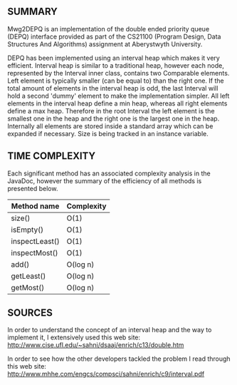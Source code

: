 ## SUMMARY
Mwg2DEPQ is an implementation of the double ended priority queue (DEPQ) interface
provided as part of the CS21100 (Program Design, Data Structures And Algorithms)
assignment at Aberystwyth University.

DEPQ has been implemented using an interval heap which makes it very efficient.
Interval heap is similar to a traditional heap, however each node, represented by
the Interval inner class, contains two Comparable elements. Left element is
typically smaller (can be equal to) than the right one. If the total amount of
elements in the interval heap is odd, the last Interval will hold a second 'dummy'
element to make the implementation simpler. All left elements in the interval heap
define a min heap, whereas all right elements define a max heap. Therefore in the
root Interval the left element is the smallest one in the heap and the right one
is the largest one in the heap. Internally all elements are stored inside a
standard array which can be expanded if necessary. Size is being tracked in an
instance variable.

## TIME COMPLEXITY

Each significant method has an associated complexity analysis in the JavaDoc,
however the summary of the efficiency of all methods is presented below.

| Method name   | Complexity |
|---------------|------------|
|size()         | O(1)       |
|isEmpty()      | O(1)       |        
|inspectLeast() | O(1)       | 
|inspectMost()  | O(1)       | 
|add()          | O(log n)   | 
|getLeast()     | O(log n)   | 
|getMost()      | O(log n)   |

## SOURCES
In order to understand the concept of an interval heap and the way to implement
it, I extensively used this web site:
http://www.cise.ufl.edu/~sahni/dsaaj/enrich/c13/double.htm

In order to see how the other developers tackled the problem I read through this
web site:
http://www.mhhe.com/engcs/compsci/sahni/enrich/c9/interval.pdf
